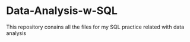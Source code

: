 # Data-Analysis-w-SQL
This repository conains all the files for my SQL practice related with data analysis
